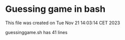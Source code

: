 # Guessing game in bash

This file was created on Tue Nov 21 14:03:14 CET 2023

guessinggame.sh has 41
 lines
